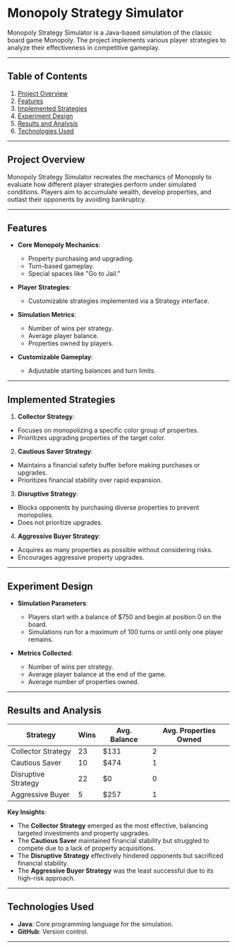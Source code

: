 # Monopoly Strategy Simulator

Monopoly Strategy Simulator is a Java-based simulation of the classic board game Monopoly. The project implements various player strategies to analyze their effectiveness in competitive gameplay.

---

## Table of Contents
1. [Project Overview](#project-overview)
2. [Features](#features)
3. [Implemented Strategies](#implemented-strategies)
4. [Experiment Design](#experiment-design)
5. [Results and Analysis](#results-and-analysis)
6. [Technologies Used](#technologies-used)
---

## Project Overview
Monopoly Strategy Simulator recreates the mechanics of Monopoly to evaluate how different player strategies perform under simulated conditions. Players aim to accumulate wealth, develop properties, and outlast their opponents by avoiding bankruptcy.

---

## Features
- **Core Monopoly Mechanics**:
  - Property purchasing and upgrading.
  - Turn-based gameplay.
  - Special spaces like "Go to Jail."

- **Player Strategies**:
  - Customizable strategies implemented via a Strategy interface.

- **Simulation Metrics**:
  - Number of wins per strategy.
  - Average player balance.
  - Properties owned by players.

- **Customizable Gameplay**:
  - Adjustable starting balances and turn limits.

---

## Implemented Strategies
1. **Collector Strategy**:
  - Focuses on monopolizing a specific color group of properties.
  - Prioritizes upgrading properties of the target color.

2. **Cautious Saver Strategy**:
  - Maintains a financial safety buffer before making purchases or upgrades.
  - Prioritizes financial stability over rapid expansion.

3. **Disruptive Strategy**:
  - Blocks opponents by purchasing diverse properties to prevent monopolies.
  - Does not prioritize upgrades.

4. **Aggressive Buyer Strategy**:
  - Acquires as many properties as possible without considering risks.
  - Encourages aggressive property upgrades.

---

## Experiment Design
- **Simulation Parameters**:
  - Players start with a balance of $750 and begin at position 0 on the board.
  - Simulations run for a maximum of 100 turns or until only one player remains.

- **Metrics Collected**:
  - Number of wins per strategy.
  - Average player balance at the end of the game.
  - Average number of properties owned.

---

## Results and Analysis
| Strategy              | Wins | Avg. Balance | Avg. Properties Owned |
|-----------------------|------|--------------|------------------------|
| Collector Strategy    | 23   | $131         | 2                      |
| Cautious Saver        | 10   | $474         | 1                      |
| Disruptive Strategy   | 22   | $0           | 0                      |
| Aggressive Buyer      | 5    | $257         | 1                      |

**Key Insights**:
- The **Collector Strategy** emerged as the most effective, balancing targeted investments and property upgrades.
- The **Cautious Saver** maintained financial stability but struggled to compete due to a lack of property acquisitions.
- The **Disruptive Strategy** effectively hindered opponents but sacrificed financial stability.
- The **Aggressive Buyer Strategy** was the least successful due to its high-risk approach.

---

## Technologies Used
- **Java**: Core programming language for the simulation.
- **GitHub**: Version control.

---

